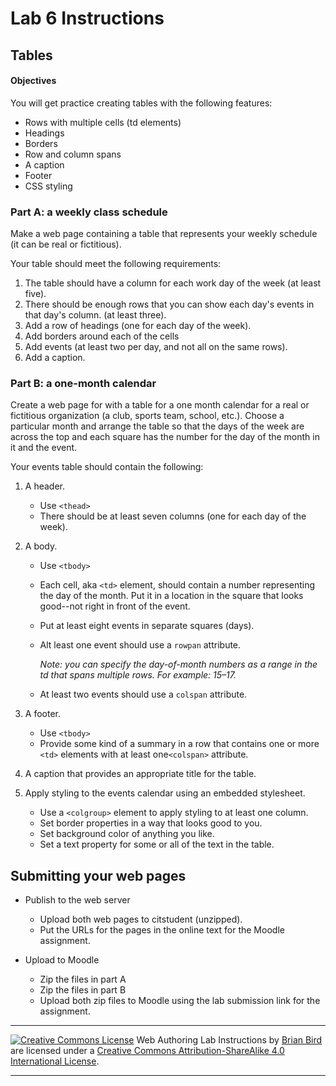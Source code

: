 # Lab 6 Instructions

## Tables

#### Objectives

You will get practice creating tables with the following features:

- Rows with multiple cells (td elements)
- Headings
- Borders
- Row and column spans
- A caption
- Footer
- CSS styling

### Part A: a weekly class schedule

Make a web page containing a table that represents your weekly schedule (it can be real or fictitious).

Your table should meet the following requirements:

1. The table should have a column for each work day of the week (at least five).
2. There should be enough rows that you can show each day's events in that day's column. (at least three).
3. Add a row of headings (one for each day of the week).
4. Add borders around each of the cells
5. Add events (at least two per day, and not all on the same rows).
6. Add a caption.

### Part B: a one-month calendar

Create a web page for with a table for a one month calendar for a real or fictitious organization (a club, sports team, school, etc.). Choose a particular month and arrange the table so that the days of the week are across the top and each square has the number for the day of the month in it and the event.

Your events table should contain the following:

1. A header.

   - Use `<thead>`
   - There should be at least seven columns (one for each day of the week).

2. A body.

   - Use `<tbody>`

   - Each cell, aka `<td>` element, should contain a number representing the day of the month. Put it in a location in the square that looks good--not right in front of the event.

   - Put at least eight events in separate squares (days).

   - Alt least one event should use a `rowpan` attribute.

     *Note: you can specify the day-of-month numbers as a range in the td that spans multiple rows. For example: 15&ndash;17.*

   - At least two events should use a `colspan` attribute.

3. A footer.

   - Use `<tbody>`
   - Provide some kind of a summary in a row that contains one or more `<td>` elements with at least one`<colspan>` attribute.

4. A caption that provides an appropriate title for the table.

5. Apply styling to the events calendar using an embedded stylesheet.

   - Use a `<colgroup>` element to apply styling to at least one column.
   - Set border properties in a way that looks good to you.
   - Set background color of anything you like.
   - Set a text property for some or all of the text in the table.



## Submitting your web pages

- Publish to the web server

  - Upload both web pages to citstudent (unzipped).
  - Put the URLs for the pages in the online text for the Moodle assignment.

- Upload to Moodle

  - Zip the files in part A
  - Zip the files in part B
  - Upload both zip files to Moodle using the lab submission link for the assignment.

  

------

[![Creative Commons License](https://i.creativecommons.org/l/by-sa/4.0/88x31.png)](http://creativecommons.org/licenses/by-sa/4.0/) Web Authoring Lab Instructions by [Brian Bird](https://profbird.dev) are licensed under a [Creative Commons Attribution-ShareAlike 4.0 International License](http://creativecommons.org/licenses/by-sa/4.0/). 

------------



